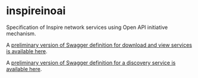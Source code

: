 # inspireinoai

Specification of Inspire network services using Open API initiative mechanism.

A [preliminary version of Swagger definition for download and view services is available here](https://app.swaggerhub.com/apis/benoitdavidfr/inspireinoai).

A [preliminary version of Swagger definition for a discovery service is available here](https://app.swaggerhub.com/apis/benoitdavidfr/discoveryinoai).
